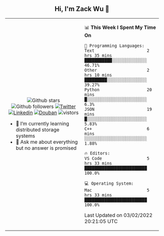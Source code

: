 <h2 align="center"> Hi, I'm Zack Wu 👋 </h2>

<table>
    <tr>
        <td valign="center" width="50%">
            <p align="center">
              <img src="https://img.shields.io/github/stars/izackwu?style=social" alt="Github stars" />
              <img src="https://img.shields.io/github/followers/izackwu?style=social" alt="Github followers" />
              <a href="https://twitter.com/_zackwu"><img src="https://img.shields.io/badge/@__zackwu-1DA1F2?style=flat&logo=Twitter&logoColor=white" alt="Twitter"/></a>
              <a href="https://www.linkedin.com/in/wuzhengke/?locale=en_US"><img src="https://img.shields.io/badge/@wuzhengke-0073b1?style=flat&logo=LinkedIn&logoColor=white" alt="Linkedin" /></a>
              <a href="https://www.douban.com/people/keith1"><img src="https://img.shields.io/badge/@keith1-007722?style=flat&logo=Douban&logoColor=white" alt="Douban" /></a>
              <img src="https://visitor-badge.glitch.me/badge?page_id=keithnull" alt="vistors" />
            </p>
            <ul>
                <li>🌱 I’m currently learning distributed storage systems</li>
                <li>💬 Ask me about everything but no answer is promised</li>
            </ul>
        </td>
       <td valign="top" width="50%">
    
<!--START_SECTION:waka-->
📊 **This Week I Spent My Time On** 

```text
💬 Programming Languages: 
Text                     2 hrs 35 mins       ███████████░░░░░░░░░░░░░░   46.71% 
Other                    2 hrs 10 mins       █████████░░░░░░░░░░░░░░░░   39.27% 
Python                   20 mins             █░░░░░░░░░░░░░░░░░░░░░░░░   6.3% 
JSON                     19 mins             █░░░░░░░░░░░░░░░░░░░░░░░░   5.83% 
C++                      6 mins              ░░░░░░░░░░░░░░░░░░░░░░░░░   1.88%

🔥 Editors: 
VS Code                  5 hrs 33 mins       █████████████████████████   100.0%

💻 Operating System: 
Mac                      5 hrs 33 mins       █████████████████████████   100.0%

```


 Last Updated on 03/02/2022 20:21:05 UTC
<!--END_SECTION:waka-->
</td></tr>
</table>


